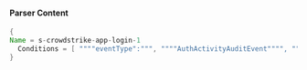 #### Parser Content
```Java
{
Name = s-crowdstrike-app-login-1
  Conditions = [ """"eventType":""", """"AuthActivityAuditEvent"""", """"OperationName":""", """"userAuthenticate"""" ]
}
```